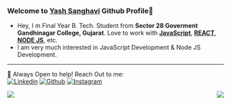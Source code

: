 
### Welcome to [Yash Sanghavi](https:github.com/yash001dev) Github Profile👋

- Hey, I m Final Year B. Tech. Student from **Sector 28 Goverment Gandhinagar College, Gujarat**. Love to work with [**JavaScript**](https://www.javascript.com/), [**REACT**](https://reactjs.org/), [**NODE JS**](https://nodejs.org/en/), etc.
- I am very much interested in JavaScript Development & Node JS Development.

*******
💬 Always Open to help! Reach Out to me: 
<br>
[![Linkedin](https://img.shields.io/badge/linkedin%20-%230077B5.svg?&style=for-the-badge&logo=linkedin&logoColor=white)](https://linkedin.com/in/yash-sanghavi-a15460139)
[![Github](https://img.shields.io/badge/github%20-%23121011.svg?&style=for-the-badge&logo=github&logoColor=white)](https://github.com/yash001dev)
[![Instagram](https://img.shields.io/badge/akshatsoni64%20-%23E4405F.svg?&style=for-the-badge&logo=Instagram&logoColor=white)](https://www.instagram.com/yash_sanghavi_001/)

<div>
<img align="left" src="https://github-readme-stats.vercel.app/api?username=yash001dev&show_icons=true&hide_border=true&icon_color=5CFF33">
<img align="right" src="https://github-readme-stats.vercel.app/api/top-langs/?username=yash001dev&hide_border=true&hide=javascript,html">
</div>

